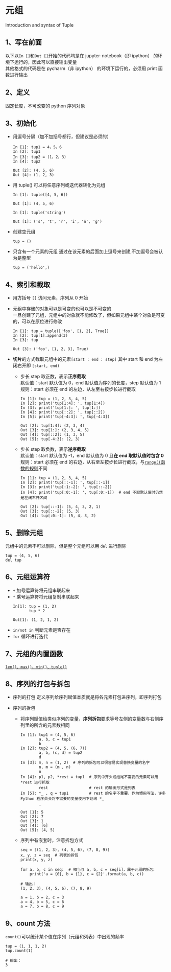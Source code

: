 # 元组
Introduction and syntax of Tuple  

## 1、写在前面  
以下以`In []`和`Out []`开始的代码均是在 jupyter-notebook（即 ipython） 的环境下运行的，因此可以直接输出变量  
其他格式的代码是在 pycharm（非 ipython） 的环境下运行的，必须用 print 函数进行输出

## 2、定义  
固定长度，不可改变的 python 序列对象  

## 3、初始化  
- 用逗号分隔（加不加括号都行，但建议是必须的）  
  ```
  In [1]: tup1 = 4，5，6
  In [2]: tup1
  In [3]: tup2 = (1，2，3)
  In [4]: tup2
  
  Out [2]: (4, 5, 6)
  Out [4]: (1, 2, 3)
  ```  
  
- 用 tuple() 可以将任意序列或迭代器转化为元组  
  ```
  In [1]: tuple([4, 5, 6])

  Out [1]: (4, 5, 6)
  ```
  ```
  In [1]: tuple('string')

  Out [1]: ('s', 't', 'r', 'i', 'n', 'g')
  ```  
  
- 创建空元组  
  ```
  tup = ()
  ```
  
- 只含有一个元素的元组
  通过在该元素的后面加上逗号来创建,不加逗号会被认为是整型  
  ```
  tup = ('hello',)
  ```

## 4、索引和截取  
- 用方括号 `[]` 访问元素，序列从 0 开始  

- 元组中存储的对象可以是可变的也可以是不可变的  
  一旦创建了元组，元组中的对象就不能修改了，但如果元组中某个对象是可变的，可以在原位进行修改  
  ```
  In [1]: tup = tuple(['foo', [1, 2], True])
  In [2]: tup[1].append(3)
  In [3]: tup

  Out [3]: ('foo', [1, 2, 3], True)
  ```  
  
- **切片**的方式截取元组中的元素`[start : end : step]` 其中 start 和 end 为左闭右开即 `[start, end)`  
  - 步长 step 取正数，表示**正序截取**  
    默认值：start 默认值为 0，end 默认值为序列的长度，step 默认值为 1  
    规则：start 必须在 end 的左边，从左至右按步长进行截取
    ```
    In [1]: tup = (1, 2, 3, 4, 5)
    In [2]: print('tup[1:4]: ', tup[1:4])
    In [3]: print('tup[1:]: ', tup[1:])
    In [4]: print('tup[::2]: ', tup[::2])
    In [5]: print('tup[-4:3]: ', tup[-4:3])

    Out [2]: tup[1:4]: (2, 3, 4)
    Out [3]: tup[1:]: (2, 3, 4, 5)
    Out [4]: tup[::2]: (1, 3, 5)
    Out [5]: tup[-4:3]: (2, 3)
    ```  
  - 步长 step 取负数，表示**逆序截取**  
    默认值：start 默认值为 -1，end 默认值为 0 且**在 end 取默认值时包含 0**  
    规则：start 必须在 end 的右边，从右至左按步长进行截取，与[`range()`函数的规则](https://github.com/gumgemgem/study-python/blob/main/Note/function/build-in_function.md)不同
    ```
    In [1]: tup = (1, 2, 3, 4, 5)
    In [2]: print('tup[::-1]: ', tup[::-1])
    In [3]: print('tup[:1:-2]: ', tup[::-2])
    In [4]: print('tup[:0:-1]: ', tup[:0:-1])  # end 不取默认值时仍然是左闭右开区间

    Out [2]: tup[::-1]: (5, 4, 3, 2, 1)
    Out [3]: tup[::-2]: (5, 3)
    Out [4]: tup[:0:-1]: (5, 4, 3, 2)
    ```  
    
## 5、删除元组  
  元组中的元素不可以删除，但是整个元组可以用 `del` 进行删除  
  ```
  tup = (4, 5, 6)
  del tup
  ```
  
## 6、元组运算符  
  - `+` 加号运算符将元组串联起来  
  - `*` 乘号运算符将元组复制串联起来  
    ```
    In[1]: tup = (1, 2)
           tup * 2
          
    Out[1]: (1, 2, 1, 2)
    ```
  - `in/not in` 判断元素是否存在  
  - `for` 循环进行迭代  

## 7、元组的内置函数  
  [`len()、max()、min()、tuple()`](https://github.com/gumgemgem/study-python/blob/main/Note/function/build-in_function.md)  
  
## 8、序列的打包与拆包
- 序列的打包
  定义序列给序列赋值本质就是将各元素打包进序列，即序列打包  

- 序列的拆包
  - 将序列赋值给类似序列的变量，**序列拆包**要求等号左侧的变量数与右侧序列里的所含的元素数相同  
    ```
    In [1]: tup1 = (4, 5, 6)
            a, b, c = tup1
            b
    In [2]: tup2 = (4, 5, (6, 7))
            a, b, (c, d) = tup2
            d
    In [3]: m, n = (1, 2)  # 序列的拆包可以很容易实现替换变量的名字
            n, m = (m , n)
            n
    In [4]: p1, p2, *rest = tup1  # 序列中开头或结尾不需要的元素可以用 *rest 进行抓取
            rest                  # rest 的输出形式是列表
    In [5]: *_ , q = tup1         # rest 的名字不重要，作为惯用写法，许多 Python 程序员会将不需要的变量使用下划线 *_
            _

    Out [1]: 5
    Out [2]: 7
    Out [3]: 1
    Out [4]: [6]
    Out [5]: [4, 5]
  
  - 序列中有嵌套时，注意拆包方式
    ```
    seq = [(1, 2, 3), (4, 5, 6), (7, 8, 9)]
    x, y, z = seq  # 列表的拆包
    print(x, y, z)
    
    for a, b, c in seq:  # 相当与 a, b, c = seq[i]，属于元组的拆包
        print('a = {0}, b = {1}, c = {2}'.format(a, b, c))
        
    # 输出：
    (1, 2, 3), (4, 5, 6), (7, 8, 9)

    a = 1, b = 2, c = 3
    a = 4, b = 5, c = 6
    a = 7, b = 8, c = 9
    ```
  
## 9、count 方法
  `count()`可以统计某个值在序列（元组和列表）中出现的频率
  ```
  tup = (1, 1, 1, 2)
  tup.count(1)
  
  # 输出：
  3
  ```
